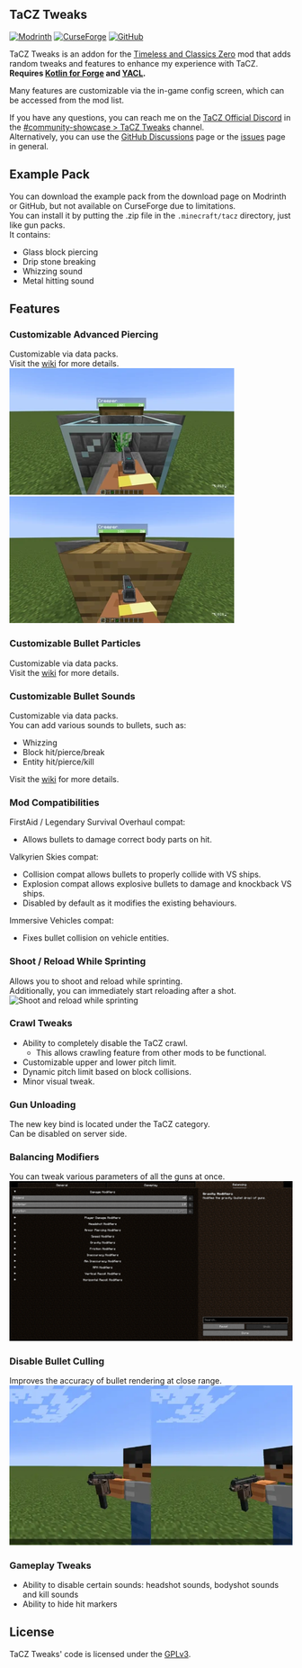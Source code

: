 ## TaCZ Tweaks
[![Modrinth](https://cdn.jsdelivr.net/npm/@intergrav/devins-badges@3/assets/cozy/available/modrinth_vector.svg)](https://modrinth.com/mod/tacz-tweaks)
[![CurseForge](https://cdn.jsdelivr.net/npm/@intergrav/devins-badges@3/assets/cozy/available/curseforge_vector.svg)](https://www.curseforge.com/minecraft/mc-mods/tacz-tweaks)
[![GitHub](https://cdn.jsdelivr.net/npm/@intergrav/devins-badges@3/assets/cozy/available/github_vector.svg)](https://github.com/MUKSC/TaCZTweaks)

TaCZ Tweaks is an addon for the [Timeless and Classics Zero](https://modrinth.com/mod/timeless-and-classics-zero) mod that adds random tweaks and features to enhance my experience with TaCZ.  
**Requires [Kotlin for Forge](https://modrinth.com/mod/kotlin-for-forge) and [YACL](https://modrinth.com/mod/yacl).**

Many features are customizable via the in-game config screen, which can be accessed from the mod list.

If you have any questions, you can reach me on the [TaCZ Official Discord](https://discord.gg/uX6TdWUVpA) in the [#community-showcase > TaCZ Tweaks](https://discord.com/channels/1243278348399022252/1313570204000980992) channel.  
Alternatively, you can use the [GitHub Discussions](https://github.com/MUKSC/TaCZTweaks/discussions) page or the [issues](https://github.com/MUKSC/TaCZTweaks/issues) page in general.

## Example Pack
You can download the example pack from the download page on Modrinth or GitHub, but not available on CurseForge due to limitations.  
You can install it by putting the .zip file in the `.minecraft/tacz` directory, just like gun packs.  
It contains:
- Glass block piercing
- Drip stone breaking
- Whizzing sound
- Metal hitting sound

## Features
### Customizable Advanced Piercing
Customizable via data packs.  
Visit the [wiki](https://github.com/MUKSC/TaCZTweaks/wiki/Bullet-Interactions) for more details.  
![Piercing glass blocks](https://raw.githubusercontent.com/MUKSC/TaCZTweaks/refs/heads/main/assets/piercing.webp)
![Conditional piercing](https://raw.githubusercontent.com/MUKSC/TaCZTweaks/refs/heads/main/assets/conditional-piercing.webp)

### Customizable Bullet Particles
Customizable via data packs.  
Visit the [wiki](https://github.com/MUKSC/TaCZTweaks/wiki/Bullet-Particles) for more details.

### Customizable Bullet Sounds
Customizable via data packs.  
You can add various sounds to bullets, such as:
- Whizzing
- Block hit/pierce/break
- Entity hit/pierce/kill

Visit the [wiki](https://github.com/MUKSC/TaCZTweaks/wiki/Bullet-Sounds) for more details.

### Mod Compatibilities
FirstAid / Legendary Survival Overhaul compat:
- Allows bullets to damage correct body parts on hit.

Valkyrien Skies compat:
- Collision compat allows bullets to properly collide with VS ships.
- Explosion compat allows explosive bullets to damage and knockback VS ships.
- Disabled by default as it modifies the existing behaviours.

Immersive Vehicles compat:
- Fixes bullet collision on vehicle entities.

### Shoot / Reload While Sprinting
Allows you to shoot and reload while sprinting.  
Additionally, you can immediately start reloading after a shot.  
![Shoot and reload while sprinting](https://raw.githubusercontent.com/MUKSC/TaCZTweaks/refs/heads/main/assets/sprint-shoot-reload.webp) 

### Crawl Tweaks
- Ability to completely disable the TaCZ crawl.
  - This allows crawling feature from other mods to be functional.
- Customizable upper and lower pitch limit.
- Dynamic pitch limit based on block collisions.
- Minor visual tweak.

### Gun Unloading
The new key bind is located under the TaCZ category.  
Can be disabled on server side.

### Balancing Modifiers
You can tweak various parameters of all the guns at once.  
![Balancing modifiers](https://raw.githubusercontent.com/MUKSC/TaCZTweaks/refs/heads/main/assets/balancing-modifiers.webp)

### Disable Bullet Culling
Improves the accuracy of bullet rendering at close range.  
![Improved close-range bullet rendering](https://raw.githubusercontent.com/MUKSC/TaCZTweaks/refs/heads/main/assets/bullet-culling.webp)

### Gameplay Tweaks
- Ability to disable certain sounds: headshot sounds, bodyshot sounds and kill sounds
- Ability to hide hit markers

## License
TaCZ Tweaks' code is licensed under the [GPLv3](https://github.com/MUKSC/TaCZTweaks/blob/main/LICENSE).